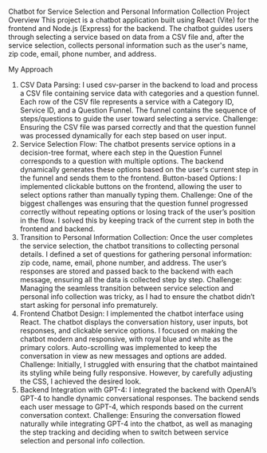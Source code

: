 Chatbot for Service Selection and Personal Information Collection
Project Overview
This project is a chatbot application built using React (Vite) for the frontend and Node.js (Express) for the backend. The chatbot guides users through selecting a service based on data from a CSV file and, after the service selection, collects personal information such as the user's name, zip code, email, phone number, and address.

My Approach
1. CSV Data Parsing:
I used csv-parser in the backend to load and process a CSV file containing service data with categories and a question funnel.
Each row of the CSV file represents a service with a Category ID, Service ID, and a Question Funnel. The funnel contains the sequence of steps/questions to guide the user toward selecting a service.
Challenge: Ensuring the CSV file was parsed correctly and that the question funnel was processed dynamically for each step based on user input.
2. Service Selection Flow:
The chatbot presents service options in a decision-tree format, where each step in the Question Funnel corresponds to a question with multiple options.
The backend dynamically generates these options based on the user's current step in the funnel and sends them to the frontend.
Button-based Options: I implemented clickable buttons on the frontend, allowing the user to select options rather than manually typing them.
Challenge: One of the biggest challenges was ensuring that the question funnel progressed correctly without repeating options or losing track of the user’s position in the flow. I solved this by keeping track of the current step in both the frontend and backend.
3. Transition to Personal Information Collection:
Once the user completes the service selection, the chatbot transitions to collecting personal details.
I defined a set of questions for gathering personal information: zip code, name, email, phone number, and address.
The user’s responses are stored and passed back to the backend with each message, ensuring all the data is collected step by step.
Challenge: Managing the seamless transition between service selection and personal info collection was tricky, as I had to ensure the chatbot didn’t start asking for personal info prematurely.
4. Frontend Chatbot Design:
I implemented the chatbot interface using React. The chatbot displays the conversation history, user inputs, bot responses, and clickable service options.
I focused on making the chatbot modern and responsive, with royal blue and white as the primary colors.
Auto-scrolling was implemented to keep the conversation in view as new messages and options are added.
Challenge: Initially, I struggled with ensuring that the chatbot maintained its styling while being fully responsive. However, by carefully adjusting the CSS, I achieved the desired look.
5. Backend Integration with GPT-4:
I integrated the backend with OpenAI’s GPT-4 to handle dynamic conversational responses.
The backend sends each user message to GPT-4, which responds based on the current conversation context.
Challenge: Ensuring the conversation flowed naturally while integrating GPT-4 into the chatbot, as well as managing the step tracking and deciding when to switch between service selection and personal info collection.
